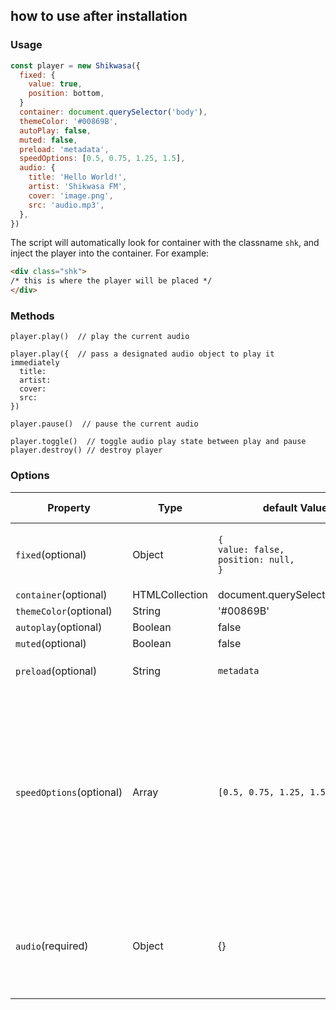 ## how to use after installation

### Usage

```javascript
const player = new Shikwasa({
  fixed: {
    value: true,
    position: bottom,
  }
  container: document.querySelector('body'),
  themeColor: '#00869B',
  autoPlay: false,
  muted: false,
  preload: 'metadata', 
  speedOptions: [0.5, 0.75, 1.25, 1.5],
  audio: {
    title: 'Hello World!',
    artist: 'Shikwasa FM',
    cover: 'image.png',
    src: 'audio.mp3',
  },
})
```

The script will automatically look for container with the classname `shk`, and inject the player into the container. For example:

```html
<div class="shk">
/* this is where the player will be placed */
</div>
```

### Methods

```
player.play()  // play the current audio

player.play({  // pass a designated audio object to play it immediately
  title: 
  artist:
  cover:
  src:
})

player.pause()  // pause the current audio

player.toggle()  // toggle audio play state between play and pause
player.destroy() // destroy player
```

### Options

| Property                 | Type            | default Value                                           | Valid values                                                                                                       |
|--------------------------|-----------------|---------------------------------------------------------|--------------------------------------------------------------------------------------------------------------------|
| `fixed`(optional)        | Object          | <code>{<br>value: false,<br>position: null,<br>}</code> | `value`: Boolean<br>`position`: `top`, `bottom`                                                                    |
| `container`(optional)    | HTMLCollection  | document.querySelector('body')                          |                                                                                                                    |
| `themeColor`(optional)   | String          | '#00869B'                                               |                                                                                                                    |
| `autoplay`(optional)     | Boolean         | false                                                   |                                                                                                                    |
| `muted`(optional)        | Boolean         | false                                                   |                                                                                                                    |
| `preload`(optional)      | String          | `metadata`                                              | `auto`, `metadata`, `none`                                                                                         |
| `speedOptions`(optional) | Array           | `[0.5, 0.75, 1.25, 1.5]`                                | each value of the array should be between the range of 0.25 to 5.0, or will likely be ignored by certain browsers  |
| `audio`(required)        | Object          | {}                                                      | <code>{<br>title: String,<br>artist: String,<br>cover: String,<br>src: String,<br>}</code>                         |




